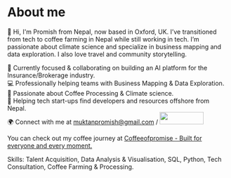 # About me

👋 Hi, I'm Promish from Nepal, now based in Oxford, UK. I’ve transitioned from tech to coffee farming in Nepal while still working in tech. I’m passionate about climate science and specialize in business mapping and data exploration. I also love travel and community storytelling.

🎯 Currently focused & collaborating on building an AI platform for the Insurance/Brokerage industry.  
💻 Professionally helping teams with Business Mapping & Data Exploration.  
🌱 Passionate about Coffee Processing & Climate science.  
🚀 Helping tech start-ups find developers and resources offshore from Nepal.  
🌍 Connect with me at muktanpromish@gmail.com / <a href="https://www.linkedin.com/in/promishmuktan/" target="_blank" title="Connect on LinkedIn">
  <img src="https://img.shields.io/badge/--linkedin?label=LinkedIn&logo=LinkedIn&style=social" height="28" width="100" >
</a>  

You can check out my coffee journey at <a href="https://www.coffeeofpromise.com/why-coffeeofpromise" target="_blank" title="Coffee from Himalayas">Coffeeofpromise - Built for everyone and every moment.</a>

Skills: Talent Acquisition, Data Analysis & Visualisation, SQL, Python, Tech Consultation, Coffee Farming & Processing.
